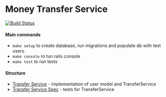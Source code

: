 # Money Transfer Service

[![Build Status](https://travis-ci.org/Uladzislau97/money-transfer-service.svg?branch=master)](https://travis-ci.org/Uladzislau97/money-transfer-service)

#### Main commands
- ```make setup``` to create database, run migrations and populate db with test users.
- ```make console``` ro tun rails console
- ```make test``` to run tests

#### Structure
- [Transfer Service](https://github.com/Uladzislau97/money-transfer-service/blob/master/app/models/user.rb) - implementation of user model and TransferService
- [Transfer Service Spec](https://github.com/Uladzislau97/money-transfer-service/blob/master/spec/services/transfer_service_spec.rb) - tests for TransferService